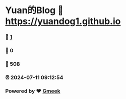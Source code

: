# Yuan的Blog :link: https://yuandog1.github.io 
### :page_facing_up: [1](https://yuandog1.github.io/tag.html) 
### :speech_balloon: 0 
### :hibiscus: 508 
### :alarm_clock: 2024-07-11 09:12:54 
### Powered by :heart: [Gmeek](https://github.com/Meekdai/Gmeek)
